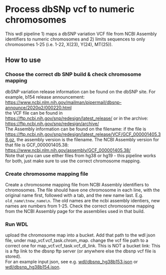 # Process dbSNp vcf to numeric chromosomes

This wdl pipeline 1) maps a dbSNP variation VCF file from NCBI Assembly identifiers to numeric chromosomes and 2) limits sequences to only chromosomes 1-25 (i.e. 1-22, X(23), Y(24), MT(25)).

## How to use

### Choose the correct db SNP build & check chromosome mapping
dbSNP variation release information can be found on the dbSNP site.
For example, b154 release announcement: https://www.ncbi.nlm.nih.gov/mailman/pipermail/dbsnp-announce/2020q2/000220.html  
the VCF file can be found in https://ftp.ncbi.nih.gov/snp/redesign/latest_release/ or in the archive: https://ftp.ncbi.nih.gov/snp/redesign/archive/  
The Assembly information can be found on the filename: if the file is https://ftp.ncbi.nih.gov/snp/redesign/latest_release/VCF/GCF_000001405.38.gz, the assembly version is the filename. The NCBI Assembly version for that file is GCF_000001405.38: https://www.ncbi.nlm.nih.gov/assembly/GCF_000001405.38/  
Note that you can use either files from hg38 or hg19 - this pipeline works for both, just make sure to use the correct chromosome mapping.
### Create chromosome mapping file
Create a chromosome mapping file from NCBI Assembly identifiers to chromosomes. The file should have one chromosome in each line, with the original name first, followed with a tab, and the new name last. E.g. `old_name\tnew_name\n`. The old names are the ncbi assembly identiers, new names are numbers from 1-25. Check the correct chromosome mapping from the NCBI Assembly page for the assemblies used in that build.

### Run WDL
upload the chromosome map into a bucket. Add that path to the wdl json file, under map_vcf.vcf_task.chrom_map.
change the vcf file path to a correct one for map_vcf.vcf_task.vcf_dl_link. This is NOT a bucket link: This is a ftp link to the dbsnp ftp server (or anywhere else the dbsnp vcf file is stored).  
For an example input json, see e.g. [wdl/dbsnp_hg38b153.json](wdl/dbsnp_hg38b153.json) or [wdl/dbsnp_hg38b154.json](wdl/dbsnp_hg38b154.json).
